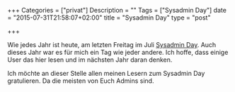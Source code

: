 +++
Categories = ["privat"]
Description = ""
Tags = ["Sysadmin Day"]
date = "2015-07-31T21:58:07+02:00"
title = "Sysadmin Day"
type = "post"

+++

Wie jedes Jahr ist heute, am letzten Freitag im Juli [Sysadmin Day]. Auch dieses Jahr war es für mich
ein Tag wie jeder andere. Ich hoffe, dass einige User das hier lesen und im nächsten Jahr daran denken.

Ich möchte an dieser Stelle allen meinen Lesern zum Sysadmin Day gratulieren. Da die meisten von Euch 
Admins sind.

[Sysadmin Day]: https://de.wikipedia.org/wiki/System_Administrator_Appreciation_Day
